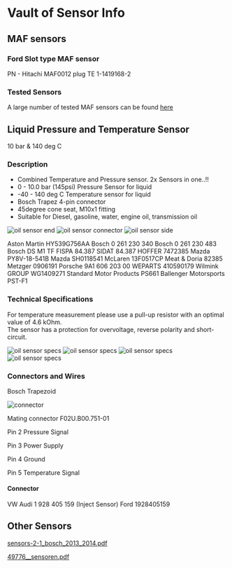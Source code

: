 # Vault of Sensor Info

## MAF sensors

### Ford Slot type MAF sensor
PN - Hitachi MAF0012
plug TE 1-1419168-2


### Tested Sensors
A large number of tested MAF sensors can be found [here](https://rusefi.com/forum/viewtopic.php?f=4&t=1726&p=36419)


## Liquid Pressure and Temperature Sensor

10 bar & 140 deg C

### Description

- Combined Temperature and Pressure sensor. 2x Sensors in one..!!
- 0 - 10.0 bar (145psi) Pressure Sensor for liquid
- -40 - 140 deg C Temperature sensor for liquid
- Bosch Trapez 4-pin connector
- 45degree cone seat, M10x1 fitting
- Suitable for Diesel, gasoline, water, engine oil, transmission oil 

![oil sensor end](Images/oilsense1.jpg)
![oil sensor connector](Images/oilsense2.jpg)
![oil sensor side](Images/oilsense3.jpg)

Aston Martin HY539G756AA
Bosch 0 261 230 340
Bosch 0 261 230 483
Bosch DS M1 TF
FISPA 84.387
SIDAT 84.387
HOFFER 7472385
Mazda PY8V-18-541B
Mazda SH0118541
McLaren 13F0517CP
Meat & Doria 82385
Metzger 0906191
Porsche 9A1 606 203 00
WEPARTS 410590179
Wilmink GROUP WG1409271
Standard Motor Products PS661
Ballenger Motorsports PST-F1

### Technical Specifications

For temperature measurement please use a pull-up resistor with an optimal value of 4.6 kOhm.  
The sensor has a protection for overvoltage, reverse polarity and short-circuit.  

![oil sensor specs](Images/oilsensespecs1.jpg)
![oil sensor specs](Images/oilsensespecs2.jpg)
![oil sensor specs](Images/oilsensespecs3.jpg)
![oil sensor specs](Images/oilsensespecs4.jpg)

### Connectors and Wires

Bosch Trapezoid

![connector](Images/oilsenseconn.jpg)

Mating connector
F02U.B00.751-01

Pin 2 Pressure Signal

Pin 3 Power Supply

Pin 4 Ground

Pin 5 Temperature Signal

#### Connector
VW Audi 1 928 405 159 (Inject Sensor)
Ford 1928405159

## Other Sensors

[sensors-2-1_bosch_2013_2014.pdf](OEM-Docs/Bosch/sensors-2-1_bosch_2013_2014.pdf)

[49776__sensoren.pdf](OEM-Docs/Bosch/49776__sensoren.pdf)
